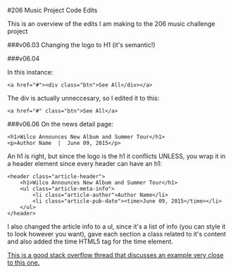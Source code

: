 #206 Music Project Code Edits

This is an overview of the edits I am making to the 206 music challenge project

###v06.03
Changing the logo to H1 (it's semantic!)

###v06.04

In this instance:

```
<a href="#"><div class="btn">See All</div></a>
```
The div is actually unneccesary, so I edited it to this:

```
<a href="#" class="btn">See All</a>
```

###v06.06
On the news detail page:

```
<h1>Wilco Announces New Album and Summer Tour</h1>
<p>Author Name  |  June 09, 2015</p>
```

An h1 is right, but since the logo is the h1 it conflicts UNLESS, you wrap it in a header element since every header can have an h1:

```
<header class="article-header">
    <h1>Wilco Announces New Album and Summer Tour</h1>
    <ul class="article-meta-info">
		<li class="article-author">Author Name</li>
		<li class="article-pub-date"><time>June 09, 2015</time></li>
	</ul>
</header>
```

I also changed the article info to a ul, since it's a list of info (you can style it to look however you want), gave each section a class related to it's content and also added the time HTML5 tag for the time element.

[This is a good stack overflow thread that discusses an example very close to this one.](http://stackoverflow.com/questions/7290504/which-html5-tag-should-i-use-to-mark-up-an-author-s-name)